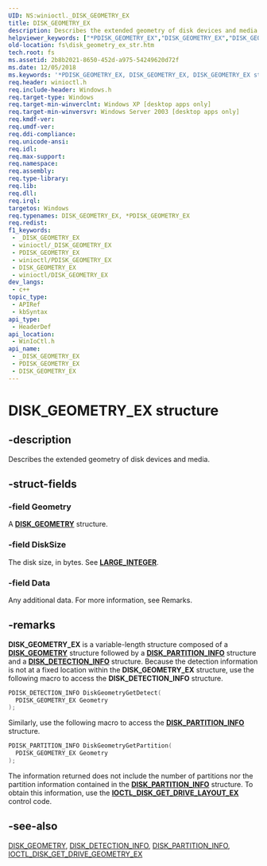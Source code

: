```yaml
---
UID: NS:winioctl._DISK_GEOMETRY_EX
title: DISK_GEOMETRY_EX
description: Describes the extended geometry of disk devices and media.
helpviewer_keywords: ["*PDISK_GEOMETRY_EX","DISK_GEOMETRY_EX","DISK_GEOMETRY_EX structure [Files]","PDISK_GEOMETRY_EX","PDISK_GEOMETRY_EX structure pointer [Files]","_win32_disk_geometry_ex_str","base.disk_geometry_ex_str","fs.disk_geometry_ex_str","winioctl/DISK_GEOMETRY_EX","winioctl/PDISK_GEOMETRY_EX"]
old-location: fs\disk_geometry_ex_str.htm
tech.root: fs
ms.assetid: 2b8b2021-8650-452d-a975-54249620d72f
ms.date: 12/05/2018
ms.keywords: '*PDISK_GEOMETRY_EX, DISK_GEOMETRY_EX, DISK_GEOMETRY_EX structure [Files], PDISK_GEOMETRY_EX, PDISK_GEOMETRY_EX structure pointer [Files], _win32_disk_geometry_ex_str, base.disk_geometry_ex_str, fs.disk_geometry_ex_str, winioctl/DISK_GEOMETRY_EX, winioctl/PDISK_GEOMETRY_EX'
req.header: winioctl.h
req.include-header: Windows.h
req.target-type: Windows
req.target-min-winverclnt: Windows XP [desktop apps only]
req.target-min-winversvr: Windows Server 2003 [desktop apps only]
req.kmdf-ver: 
req.umdf-ver: 
req.ddi-compliance: 
req.unicode-ansi: 
req.idl: 
req.max-support: 
req.namespace: 
req.assembly: 
req.type-library: 
req.lib: 
req.dll: 
req.irql: 
targetos: Windows
req.typenames: DISK_GEOMETRY_EX, *PDISK_GEOMETRY_EX
req.redist: 
f1_keywords:
 - _DISK_GEOMETRY_EX
 - winioctl/_DISK_GEOMETRY_EX
 - PDISK_GEOMETRY_EX
 - winioctl/PDISK_GEOMETRY_EX
 - DISK_GEOMETRY_EX
 - winioctl/DISK_GEOMETRY_EX
dev_langs:
 - c++
topic_type:
 - APIRef
 - kbSyntax
api_type:
 - HeaderDef
api_location:
 - WinIoCtl.h
api_name:
 - _DISK_GEOMETRY_EX
 - PDISK_GEOMETRY_EX
 - DISK_GEOMETRY_EX
---
```


# DISK_GEOMETRY_EX structure


## -description

Describes the extended geometry of disk devices and media.

## -struct-fields

### -field Geometry

A [**DISK_GEOMETRY**](ns-winioctl-disk_geometry.md) structure.

### -field DiskSize

The disk size, in bytes. See [**LARGE_INTEGER**](../winnt/ns-winnt-large_integer-r1.md).

### -field Data

Any additional data. For more information, see Remarks.

## -remarks

**DISK_GEOMETRY_EX** is a variable-length structure composed of a [**DISK_GEOMETRY**](ns-winioctl-disk_geometry.md) structure followed by a [**DISK_PARTITION_INFO**](ns-winioctl-disk_partition_info.md) structure and a [**DISK_DETECTION_INFO**](ns-winioctl-disk_detection_info.md) structure. Because the detection information is not at a fixed location within the **DISK_GEOMETRY_EX** structure, use the following macro to access the **DISK_DETECTION_INFO** structure.

```cpp
PDISK_DETECTION_INFO DiskGeometryGetDetect(
  PDISK_GEOMETRY_EX Geometry
);
```

Similarly, use the following macro to access the [**DISK_PARTITION_INFO**](ns-winioctl-disk_partition_info.md) structure.

```cpp
PDISK_PARTITION_INFO DiskGeometryGetPartition(
  PDISK_GEOMETRY_EX Geometry
);
```

The information returned does not include the number of partitions nor the partition information contained in the [**DISK_PARTITION_INFO**](ns-winioctl-disk_partition_info.md) structure. To obtain this information, use the [**IOCTL_DISK_GET_DRIVE_LAYOUT_EX**](ni-winioctl-ioctl_disk_get_drive_layout_ex.md) control code.

## -see-also

[DISK_GEOMETRY](ns-winioctl-disk_geometry.md), [DISK_DETECTION_INFO](ns-winioctl-disk_detection_info.md), [DISK_PARTITION_INFO](ns-winioctl-disk_partition_info.md), [IOCTL_DISK_GET_DRIVE_GEOMETRY_EX](ni-winioctl-ioctl_disk_get_drive_geometry_ex.md)

